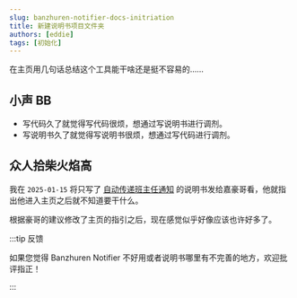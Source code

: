 ```yaml
---
slug: banzhuren-notifier-docs-initriation
title: 新建说明书项目文件夹
authors: [eddie]
tags: [初始化]
---
```


在主页用几句话总结这个工具能干啥还是挺不容易的……

<!-- truncate -->

## 小声 BB

- 写代码久了就觉得写代码很烦，想通过写说明书进行调剂。
- 写说明书久了就觉得写说明书很烦，想通过写代码进行调剂。

## 众人拾柴火焰高

我在 `2025-01-15` 将只写了 [自动传递班主任通知](/docs/tutorials/bat) 的说明书发给嘉豪哥看，他就指出他进入主页之后就不知道要干什么。

根据豪哥的建议修改了主页的指引之后，现在感觉似乎好像应该也许好多了。

:::tip 反馈

如果您觉得 Banzhuren Notifier 不好用或者说明书哪里有不完善的地方，欢迎批评指正！

:::
